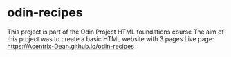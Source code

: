 # odin-recipes

This project is part of the Odin Project HTML foundations course
The aim of this project was to create a basic HTML website with 3 pages
Live page: https://Acentrix-Dean.github.io/odin-recipes
